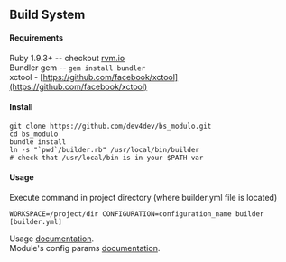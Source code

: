 ## Build System

#### Requirements
Ruby 1.9.3+ --  checkout [rvm.io](https://rvm.io/)  
Bundler gem -- `gem install bundler`  
xctool - [https://github.com/facebook/xctool](https://github.com/facebook/xctool)

#### Install

	git clone https://github.com/dev4dev/bs_modulo.git
	cd bs_modulo
	bundle install
	ln -s "`pwd`/builder.rb" /usr/local/bin/builder
	# check that /usr/local/bin is in your $PATH var

#### Usage
Execute command in project directory (where builder.yml file is located)

	WORKSPACE=/project/dir CONFIGURATION=configuration_name builder [builder.yml]

Usage [documentation](https://github.com/dev4dev/bs_modulo/blob/master/docs/USAGE.md).  
Module's config params [documentation](https://github.com/dev4dev/bs_modulo/blob/master/docs/CONFIGURATION.md).
